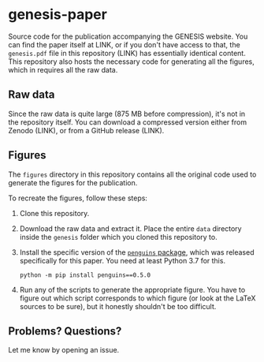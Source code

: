 # genesis-paper

Source code for the publication accompanying the GENESIS website.
You can find the paper itself at LINK, or if you don't have access to that, the `genesis.pdf` file in this repository (LINK) has essentially identical content.
This repository also hosts the necessary code for generating all the figures, which in requires all the raw data.

## Raw data

Since the raw data is quite large (875 MB before compression), it's not in the repository itself.
You can download a compressed version either from Zenodo (LINK), or from a GitHub release (LINK).

## Figures

The `figures` directory in this repository contains all the original code used to generate the figures for the publication.

To recreate the figures, follow these steps:

 1. Clone this repository.

 2. Download the raw data and extract it. Place the entire `data` directory inside the `genesis` folder which you cloned this repository to.

 3. Install the specific version of the [`penguins` package](https://github.com/yongrenjie/penguins), which was released specifically for this paper. You need at least Python 3.7 for this.

        python -m pip install penguins==0.5.0

 4. Run any of the scripts to generate the appropriate figure. You have to figure out which script corresponds to which figure (or look at the LaTeX sources to be sure), but it honestly shouldn't be too difficult.

## Problems? Questions?

Let me know by opening an issue.
